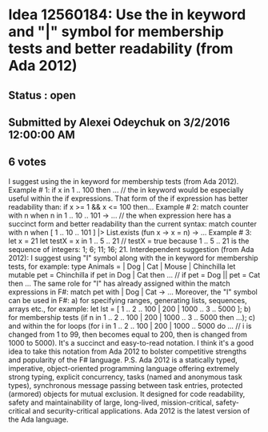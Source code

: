 # Idea 12560184: Use the in keyword and "|" symbol for membership tests and better readability (from Ada 2012) #

## Status : open

## Submitted by Alexei Odeychuk on 3/2/2016 12:00:00 AM

## 6 votes

I suggest using the in keyword for membership tests (from Ada 2012).
Example # 1:
if x in 1 .. 100 then ... // the in keyword would be especially useful within the if expressions. That form of the if expression has better readability than: if x >= 1 && x <= 100 then...
Example # 2:
match counter with n when n in 1 .. 10 .. 101 -> ... // the when expression here has a succinct form and better readability than the current syntax: match counter with n when [ 1 .. 10 .. 101 ] |> List.exists (fun x -> x = n) -> ...
Example # 3:
let x = 21
let testX = x in 1 .. 5 .. 21 // testX = true because 1 .. 5 .. 21 is the sequence of integers: 1; 6; 11; 16; 21.
Interdependent suggestion (from Ada 2012):
I suggest using "I" symbol along with the in keyword for membership tests, for example:
type Animals =
| Dog
| Cat
| Mouse
| Chinchilla
let mutable pet = Chinchilla
if pet in Dog | Cat then ... // if pet = Dog || pet = Cat then ...
The same role for "I" has already assigned within the match expressions in F#:
match pet with
| Dog | Cat -> ...
Moreover, the "I" symbol can be used in F#:
a) for specifying ranges, generating lists, sequences, arrays etc., for example: let lst = [ 1 .. 2 .. 100 | 200 | 1000 .. 3 .. 5000 ];
b) for membership tests (if n in 1 .. 2 .. 100 | 200 | 1000 .. 3 .. 5000 then ...);
c) and within the for loops (for i in 1 .. 2 .. 100 | 200 | 1000 .. 5000 do ... // i is changed from 1 to 99, then becomes equal to 200, then is changed from 1000 to 5000). It's a succinct and easy-to-read notation.
I think it's a good idea to take this notation from Ada 2012 to bolster competitive strengths and popularity of the F# language.
P.S. Ada 2012 is a statically typed, imperative, object-oriented programming language offering extremely strong typing, explicit concurrency, tasks (named and anonymous task types), synchronous message passing between task entries, protected (armored) objects for mutual exclusion. It designed for code readability, safety and maintainability of large, long-lived, mission-critical, safety-critical and security-critical applications. Ada 2012 is the latest version of the Ada language.

